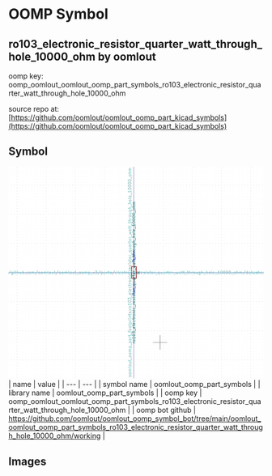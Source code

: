 # OOMP Symbol  
## ro103_electronic_resistor_quarter_watt_through_hole_10000_ohm  by oomlout  
  
oomp key: oomp_oomlout_oomlout_oomp_part_symbols_ro103_electronic_resistor_quarter_watt_through_hole_10000_ohm  
  
source repo at: [https://github.com/oomlout/oomlout_oomp_part_kicad_symbols](https://github.com/oomlout/oomlout_oomp_part_kicad_symbols)  
## Symbol  
  
[![working.png](working_600.png)](working.png)  
| name | value | 
| --- | --- | 
| symbol name | oomlout_oomp_part_symbols | 
| library name | oomlout_oomp_part_symbols | 
| oomp key | oomp_oomlout_oomlout_oomp_part_symbols_ro103_electronic_resistor_quarter_watt_through_hole_10000_ohm | 
| oomp bot github | https://github.com/oomlout/oomlout_oomp_symbol_bot/tree/main/oomlout_oomlout_oomp_part_symbols_ro103_electronic_resistor_quarter_watt_through_hole_10000_ohm/working | 
## Images  
